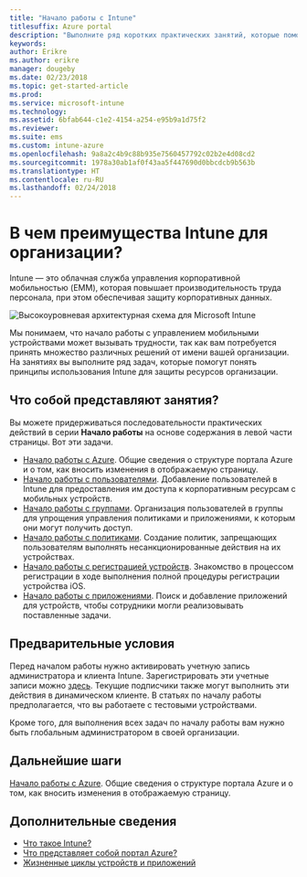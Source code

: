 ```yaml
---
title: "Начало работы с Intune"
titlesuffix: Azure portal
description: "Выполните ряд коротких практических занятий, которые помогут узнать об Intune."
keywords: 
author: Erikre
ms.author: erikre
manager: dougeby
ms.date: 02/23/2018
ms.topic: get-started-article
ms.prod: 
ms.service: microsoft-intune
ms.technology: 
ms.assetid: 6bfab644-c1e2-4154-a254-e95b9a1d75f2
ms.reviewer: 
ms.suite: ems
ms.custom: intune-azure
ms.openlocfilehash: 9a8a2c4b9c88b935e7560457792c02b2e4d08cd2
ms.sourcegitcommit: 1978a30ab1af0f43aa5f447690d0bbcdcb9b563b
ms.translationtype: HT
ms.contentlocale: ru-RU
ms.lasthandoff: 02/24/2018
---
```

# <a name="what-can-intune-do-for-my-company"></a>В чем преимущества Intune для организации?

Intune — это облачная служба управления корпоративной мобильностью (EMM), которая повышает производительность труда персонала, при этом обеспечивая защиту корпоративных данных.

![Высокоуровневая архитектурная схема для Microsoft Intune](/intune/media/intunearchitecture.svg)

Мы понимаем, что начало работы с управлением мобильными устройствами может вызывать трудности, так как вам потребуется принять множество различных решений от имени вашей организации. На занятиях вы выполните ряд задач, которые помогут понять принципы использования Intune для защиты ресурсов организации.

## <a name="what-are-the-exercises"></a>Что собой представляют занятия?

Вы можете придерживаться последовательности практических действий в серии __Начало работы__ на основе содержания в левой части страницы. Вот эти задачи.

* [Начало работы с Azure](get-started-azure.md). Общие сведения о структуре портала Azure и о том, как вносить изменения в отображаемую страницу.
* [Начало работы с пользователями](get-started-users.md). Добавление пользователей в Intune для предоставления им доступа к корпоративным ресурсам с мобильных устройств.
* [Начало работы с группами](get-started-groups.md). Организация пользователей в группы для упрощения управления политиками и приложениями, к которым они могут получить доступ.
* [Начало работы с политиками](get-started-policies.md). Создание политик, запрещающих пользователям выполнять несанкционированные действия на их устройствах.
* [Начало работы с регистрацией устройств](get-started-enroll.md). Знакомство в процессом регистрации в ходе выполнения полной процедуры регистрации устройства iOS.
* [Начало работы с приложениями](get-started-apps.md). Поиск и добавление приложений для устройств, чтобы сотрудники могли реализовывать поставленные задачи.

## <a name="prerequisites"></a>Предварительные условия

Перед началом работы нужно активировать учетную запись администратора и клиента Intune. Зарегистрировать эти учетные записи можно [здесь](https://portal.office.com/Signup/Signup.aspx?OfferId=40BE278A-DFD1-470a-9EF7-9F2596EA7FF9&dl=INTUNE_A&ali=1#0%20). Текущие подписчики также могут выполнить эти действия в динамическом клиенте. В статьях по началу работы предполагается, что вы работаете с тестовыми устройствами.

Кроме того, для выполнения всех задач по началу работы вам нужно быть глобальным администратором в своей организации.

## <a name="next-steps"></a>Дальнейшие шаги

[Начало работы с Azure](get-started-azure.md). Общие сведения о структуре портала Azure и о том, как вносить изменения в отображаемую страницу.

## <a name="learn-more"></a>Дополнительные сведения

* [Что такое Intune?](introduction-intune.md)
* [Что представляет собой портал Azure?](what-is-intune.md)
* [Жизненные циклы устройств и приложений](introduction-device-app-lifecycles.md)
